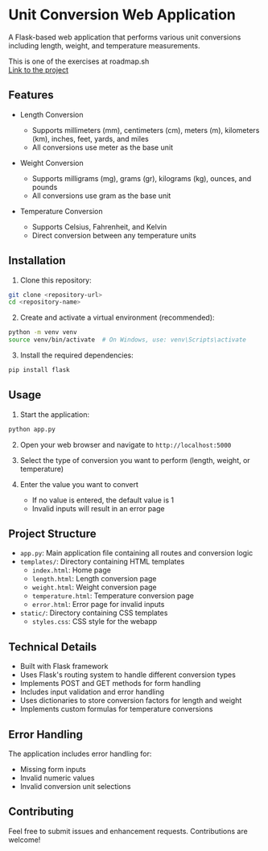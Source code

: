 # Unit Conversion Web Application

A Flask-based web application that performs various unit conversions including length, weight, and temperature measurements.

This is one of the exercises at roadmap.sh   
[Link to the project](https://roadmap.sh/projects/unit-converter)

## Features

- Length Conversion
  - Supports millimeters (mm), centimeters (cm), meters (m), kilometers (km), inches, feet, yards, and miles
  - All conversions use meter as the base unit

- Weight Conversion
  - Supports milligrams (mg), grams (gr), kilograms (kg), ounces, and pounds
  - All conversions use gram as the base unit

- Temperature Conversion
  - Supports Celsius, Fahrenheit, and Kelvin
  - Direct conversion between any temperature units

## Installation

1. Clone this repository:
```bash
git clone <repository-url>
cd <repository-name>
```

2. Create and activate a virtual environment (recommended):
```bash
python -m venv venv
source venv/bin/activate  # On Windows, use: venv\Scripts\activate
```

3. Install the required dependencies:
```bash
pip install flask
```

## Usage

1. Start the application:
```bash
python app.py
```

2. Open your web browser and navigate to `http://localhost:5000`

3. Select the type of conversion you want to perform (length, weight, or temperature)

4. Enter the value you want to convert
   - If no value is entered, the default value is 1
   - Invalid inputs will result in an error page

## Project Structure

- `app.py`: Main application file containing all routes and conversion logic
- `templates/`: Directory containing HTML templates
  - `index.html`: Home page
  - `length.html`: Length conversion page
  - `weight.html`: Weight conversion page
  - `temperature.html`: Temperature conversion page
  - `error.html`: Error page for invalid inputs
- `static/`: Directory containing CSS templates
  - `styles.css`: CSS style for the webapp

## Technical Details

- Built with Flask framework
- Uses Flask's routing system to handle different conversion types
- Implements POST and GET methods for form handling
- Includes input validation and error handling
- Uses dictionaries to store conversion factors for length and weight
- Implements custom formulas for temperature conversions

## Error Handling

The application includes error handling for:
- Missing form inputs
- Invalid numeric values
- Invalid conversion unit selections

## Contributing

Feel free to submit issues and enhancement requests. Contributions are welcome!